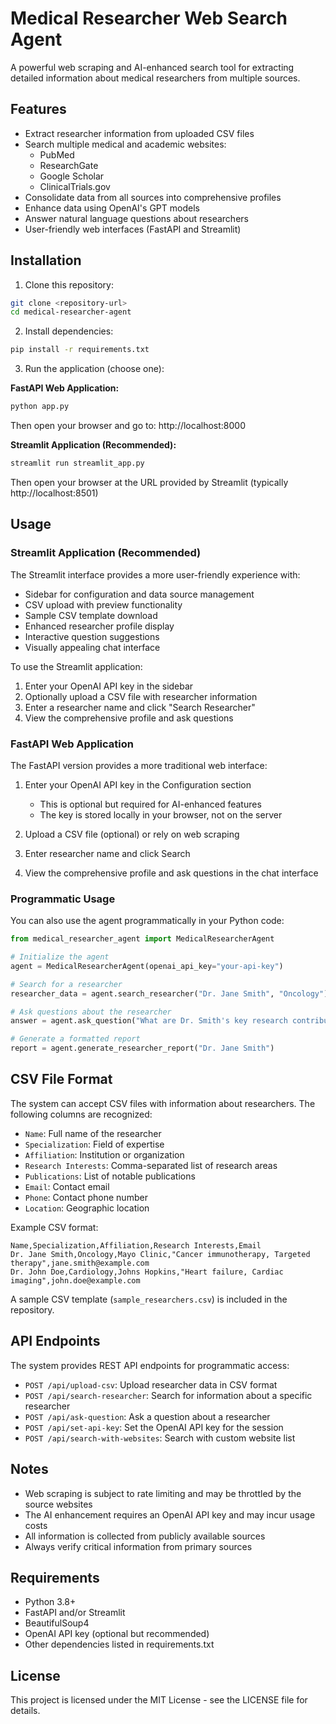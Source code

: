 # Medical Researcher Web Search Agent

A powerful web scraping and AI-enhanced search tool for extracting detailed information about medical researchers from multiple sources.

## Features

- Extract researcher information from uploaded CSV files
- Search multiple medical and academic websites:
  - PubMed
  - ResearchGate
  - Google Scholar
  - ClinicalTrials.gov
- Consolidate data from all sources into comprehensive profiles
- Enhance data using OpenAI's GPT models
- Answer natural language questions about researchers
- User-friendly web interfaces (FastAPI and Streamlit)

## Installation

1. Clone this repository:
```bash
git clone <repository-url>
cd medical-researcher-agent
```

2. Install dependencies:
```bash
pip install -r requirements.txt
```

3. Run the application (choose one):

**FastAPI Web Application:**
```bash
python app.py
```
Then open your browser and go to: http://localhost:8000

**Streamlit Application (Recommended):**
```bash
streamlit run streamlit_app.py
```
Then open your browser at the URL provided by Streamlit (typically http://localhost:8501)

## Usage

### Streamlit Application (Recommended)

The Streamlit interface provides a more user-friendly experience with:
- Sidebar for configuration and data source management
- CSV upload with preview functionality 
- Sample CSV template download
- Enhanced researcher profile display
- Interactive question suggestions
- Visually appealing chat interface

To use the Streamlit application:
1. Enter your OpenAI API key in the sidebar
2. Optionally upload a CSV file with researcher information
3. Enter a researcher name and click "Search Researcher"
4. View the comprehensive profile and ask questions

### FastAPI Web Application

The FastAPI version provides a more traditional web interface:

1. Enter your OpenAI API key in the Configuration section
   - This is optional but required for AI-enhanced features
   - The key is stored locally in your browser, not on the server

2. Upload a CSV file (optional) or rely on web scraping
   
3. Enter researcher name and click Search
   
4. View the comprehensive profile and ask questions in the chat interface

### Programmatic Usage

You can also use the agent programmatically in your Python code:

```python
from medical_researcher_agent import MedicalResearcherAgent

# Initialize the agent
agent = MedicalResearcherAgent(openai_api_key="your-api-key")

# Search for a researcher
researcher_data = agent.search_researcher("Dr. Jane Smith", "Oncology")

# Ask questions about the researcher
answer = agent.ask_question("What are Dr. Smith's key research contributions?", "Dr. Jane Smith")

# Generate a formatted report
report = agent.generate_researcher_report("Dr. Jane Smith")
```

## CSV File Format

The system can accept CSV files with information about researchers. The following columns are recognized:

- `Name`: Full name of the researcher
- `Specialization`: Field of expertise
- `Affiliation`: Institution or organization
- `Research Interests`: Comma-separated list of research areas
- `Publications`: List of notable publications
- `Email`: Contact email
- `Phone`: Contact phone number
- `Location`: Geographic location

Example CSV format:
```
Name,Specialization,Affiliation,Research Interests,Email
Dr. Jane Smith,Oncology,Mayo Clinic,"Cancer immunotherapy, Targeted therapy",jane.smith@example.com
Dr. John Doe,Cardiology,Johns Hopkins,"Heart failure, Cardiac imaging",john.doe@example.com
```

A sample CSV template (`sample_researchers.csv`) is included in the repository.

## API Endpoints

The system provides REST API endpoints for programmatic access:

- `POST /api/upload-csv`: Upload researcher data in CSV format
- `POST /api/search-researcher`: Search for information about a specific researcher
- `POST /api/ask-question`: Ask a question about a researcher
- `POST /api/set-api-key`: Set the OpenAI API key for the session
- `POST /api/search-with-websites`: Search with custom website list

## Notes

- Web scraping is subject to rate limiting and may be throttled by the source websites
- The AI enhancement requires an OpenAI API key and may incur usage costs
- All information is collected from publicly available sources
- Always verify critical information from primary sources

## Requirements

- Python 3.8+
- FastAPI and/or Streamlit
- BeautifulSoup4
- OpenAI API key (optional but recommended)
- Other dependencies listed in requirements.txt

## License

This project is licensed under the MIT License - see the LICENSE file for details. 